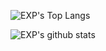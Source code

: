 ![EXP's Top Langs](https://github-readme-stats.vercel.app/api/top-langs/?username=lyy289065406&layout=compact&theme=synthwave&hide=HTML)

![EXP's github stats](https://github-readme-stats.vercel.app/api?username=lyy289065406&count_private=true&show_icons=true&theme=radical)

<!--
### Hi there 👋

**lyy289065406/lyy289065406** is a ✨ _special_ ✨ repository because its `README.md` (this file) appears on your GitHub profile.

Here are some ideas to get you started:

- 🔭 I’m currently working on ...
- 🌱 I’m currently learning ...
- 👯 I’m looking to collaborate on ...
- 🤔 I’m looking for help with ...
- 💬 Ask me about ...
- 📫 How to reach me: ...
- 😄 Pronouns: ...
- ⚡ Fun fact: ...



https://my.oschina.net/u/2446442/blog/4422846
https://simonwillison.net/2020/Jul/10/self-updating-profile-readme/
https://github.com/lyy289065406/gautamkrishnar
https://github.com/lyy289065406/anuraghazra
https://github.com/lyy289065406/simonw
-->



